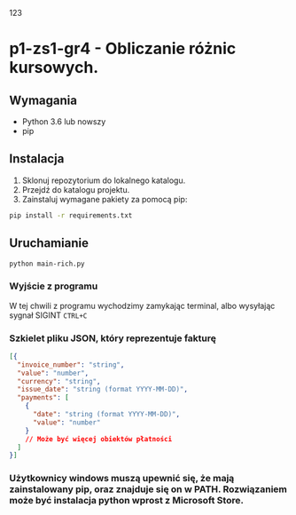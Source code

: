 123
# p1-zs1-gr4 - Obliczanie różnic kursowych.

## Wymagania

- Python 3.6 lub nowszy
- pip

## Instalacja

1. Sklonuj repozytorium do lokalnego katalogu.
2. Przejdź do katalogu projektu.
3. Zainstaluj wymagane pakiety za pomocą pip:

```sh
pip install -r requirements.txt
```
## Uruchamianie
```sh
python main-rich.py
```
### Wyjście z programu
W tej chwili z programu wychodzimy zamykając terminal, albo wysyłając sygnał SIGINT ```CTRL+C```

### Szkielet pliku JSON, który reprezentuje fakturę
```json
[{
  "invoice_number": "string",
  "value": "number",
  "currency": "string",
  "issue_date": "string (format YYYY-MM-DD)",
  "payments": [
    {
      "date": "string (format YYYY-MM-DD)",
      "value": "number"
    }
    // Może być więcej obiektów płatności
  ]
}]
```
### Użytkownicy windows muszą upewnić się, że mają zainstalowany pip, oraz znajduje się on w PATH. Rozwiązaniem może być instalacja python wprost z Microsoft Store.

